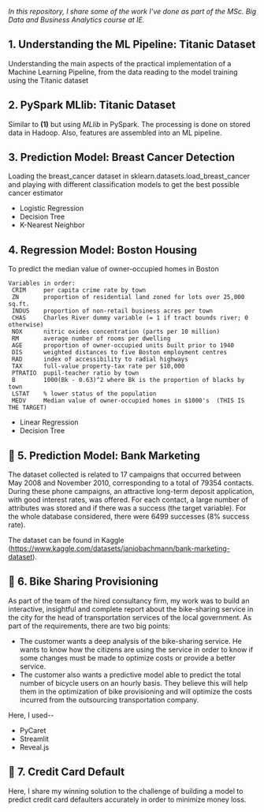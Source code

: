 <em>In this repository, I share some of the work I've done as part of the MSc. Big Data and Business Analytics course at IE.</em> 

## **1. Understanding the ML Pipeline: Titanic Dataset**

Understanding the main aspects of the practical implementation of a Machine Learning Pipeline, from the data reading to the model training using the Titanic dataset

## **2. PySpark MLlib: Titanic Dataset**

Similar to **(1)** but using  <em>MLlib</em> in PySpark. The processing is done on stored data in Hadoop. Also, features are assembled into an ML pipeline.

## **3. Prediction Model: Breast Cancer Detection**

Loading the breast_cancer dataset in sklearn.datasets.load_breast_cancer and playing with different classification models to get the best possible cancer estimator
- Logistic Regression
- Decision Tree
- K-Nearest Neighbor

## **4. Regression Model: Boston Housing**

To predict the median value of owner-occupied homes in Boston

```
Variables in order:
 CRIM     per capita crime rate by town
 ZN       proportion of residential land zoned for lots over 25,000 sq.ft.
 INDUS    proportion of non-retail business acres per town
 CHAS     Charles River dummy variable (= 1 if tract bounds river; 0 otherwise)
 NOX      nitric oxides concentration (parts per 10 million)
 RM       average number of rooms per dwelling
 AGE      proportion of owner-occupied units built prior to 1940
 DIS      weighted distances to five Boston employment centres
 RAD      index of accessibility to radial highways
 TAX      full-value property-tax rate per $10,000
 PTRATIO  pupil-teacher ratio by town
 B        1000(Bk - 0.63)^2 where Bk is the proportion of blacks by town
 LSTAT    % lower status of the population
 MEDV     Median value of owner-occupied homes in $1000's  (THIS IS THE TARGET)
```

- Linear Regression
- Decision Tree

## 🌟 **5. Prediction Model: Bank Marketing**

The dataset collected is related to 17 campaigns that occurred between May 2008 and November 2010, corresponding to a total of 79354 contacts. During these phone campaigns, an attractive long-term deposit application, with good interest rates, was offered. For each contact, a large number of attributes was stored and if there was a success (the target variable). For the whole database considered, there were 6499 successes (8% success rate). 

The dataset can be found in Kaggle (https://www.kaggle.com/datasets/janiobachmann/bank-marketing-dataset).

## 🌟 **6. Bike Sharing Provisioning**

As part of the team of the hired consultancy firm, my work was to build an interactive, insightful and complete report about the bike-sharing service in the city for the head of transportation services of the local government. As part of the requirements, there are two big points:

- The customer wants a deep analysis of the bike-sharing service. He wants to know how the citizens are using the service in order to know if some changes must be made to optimize costs or provide a better service.
- The customer also wants a predictive model able to predict the total number of bicycle users on an hourly basis. They believe this will help them in the optimization of bike provisioning and will optimize the costs incurred from the outsourcing transportation company.

Here, I used--
- PyCaret
- Streamlit
- Reveal.js

## 🌟 **7. Credit Card Default**

Here, I share my winning solution to the challenge of building a model to predict credit card defaulters accurately in order to minimize money loss.
